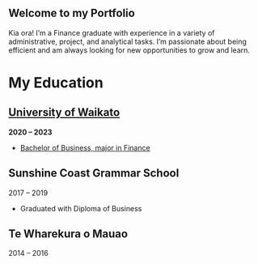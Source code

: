 ## Welcome to my Portfolio

Kia ora! I’m a Finance graduate with experience in a variety of administrative, project, and analytical tasks. I’m passionate about being efficient and am always looking for new opportunities to grow and learn.

# My Education
## [University of Waikato](https://github.com/user-attachments/files/18858004/Academic.Record.pdf)
**2020 – 2023**
* [Bachelor of Business, major in Finance](https://github.com/user-attachments/files/18858010/Certificate.pdf)

## Sunshine Coast Grammar School
2017 – 2019
* Graduated with Diploma of Business

## Te Wharekura o Mauao
2014 – 2016
